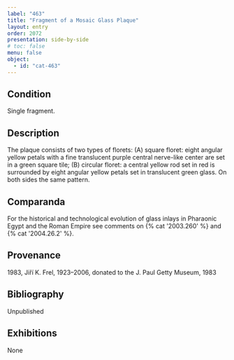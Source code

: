 ```yaml
---
label: "463"
title: "Fragment of a Mosaic Glass Plaque"
layout: entry
order: 2072
presentation: side-by-side
# toc: false
menu: false
object:
  - id: "cat-463"
---
```


## Condition

Single fragment.

## Description

The plaque consists of two types of florets: (A) square floret: eight angular yellow petals with a fine translucent purple central nerve-like center are set in a green square tile; (B) circular floret: a central yellow rod set in red is surrounded by eight angular yellow petals set in translucent green glass. On both sides the same pattern.

## Comparanda

For the historical and technological evolution of glass inlays in Pharaonic Egypt and the Roman Empire see comments on {% cat '2003.260' %} and {% cat '2004.26.2' %}.

## Provenance

1983, Jiří K. Frel, 1923–2006, donated to the J. Paul Getty Museum, 1983

## Bibliography

Unpublished

## Exhibitions

None